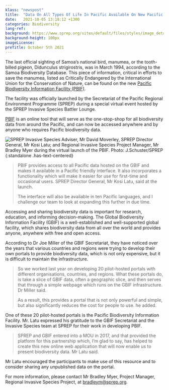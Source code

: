 ```yaml
---
klass: "newspost"
title:  "Data On All Types Of Life In Pacific Available On New Pacific Biodiversity Information Facility"
date:   2021-10-05 13:18:12 +1300
categories: Biodiversity
lang-ref: 
background: https://www.sprep.org/sites/default/files/styles/image_detai_670_400_/public/images/news/manumea.PNG?itok=dzQMRSF_
background-height: 100px
imageLicense:
preTitle: October 5th 2021
---
```

The last official sighting of Samoa’s national bird, manumea, or the tooth-billed pigeon, Didunculus strigirostris, was in March 1994, according to the Samoa Biodiversity Database.
This piece of information, critical in efforts to save the manumea, listed as Critically Endangered by the International Union for the Conservation of Nature, can be found on the new [Pacific Biodiversity Information Facility (PBIF)](https://pbif.sprep.org).

The facility was officially launched by the Secretariat of the Pacific Regional Environment Programme (SPREP) during a special virtual event hosted by the SPREP Invasive Species Battler Lounge. 

[PBIF](https://pbif.sprep.org) is an online tool that will serve as the one-stop-shop for all biodiversity data from around the Pacific, and can now be accessed anywhere and by anyone who requires Pacific biodiversity data. 

![SPREP Invasive Species Adviser, Mr David Moverley, SPREP Director General, Mr Kosi Latu; and Regional Invasive Species Project Manager, Mr Bradley Myer during the virtual launch of the PBIF. Photo: J.Schuster/SPREP](https://www.sprep.org/sites/default/files/users/leannem/PBIF_launch-01649.jpg){:standalone .has-text-centered}

> PBIF provides access to all Pacific data hosted on the GBIF and makes it available in a Pacific friendly interface. It also incorporates a functionality which will make it easier for use for first-time and occasional users. SPREP Director General, Mr Kosi Latu, said at the launch.
>
> The interface will also be available in ten Pacific languages, and I challenge our team to look at expanding this further in due time.

Accessing and sharing biodiversity data is important for research, education, and informing decision-making. The Global Biodiversity Information Facility (GBIF) is a well-established and well-supported global facility, which shares biodiversity data from all over the world and provides anyone, anywhere with free and open access. 

 According to Dr Joe Miller of the GBIF Secretariat, they have noticed over the years that various countries and regions were trying to develop their own portals to provide biodiversity data, which is not only expensive, but it is difficult to maintain the infrastructure. 

> So we worked last year on developing 20 pilot-hosted portals with different organisations, countries, and regions. What these portals do, is take a slice of GBIF data, often a geographic slice, and then serves that through a simple webpage which runs on the GBIF infrastructure. Dr Miller said. 
>
> As a result, this provides a portal that is not only powerful and simple, but also significantly reduces the cost for people to use. he added. 

One of these 20 pilot-hosted portals is the Pacific Biodiversity Information Facility. 
Mr. Latu expressed his gratitude to the GBIF Secretariat and the Invasive Species team at SPREP for their work in developing PBIF. 

> SPREP and GBIF entered into a MOU in 2017, and that provided the platform for this partnership which, I’m glad to say, has helped to create this new online web application that will now enable us to present biodiversity data. Mr Latu said.

Mr Latu encouraged the participants to make use of this resource and to consider sharing any unpublished data on the portal. 

For more information, please contact Mr Bradley Myer, Project Manager, Regional Invasive Species Project, at [bradleym@sprep.org](mailto:bradleym@sprep.org).
